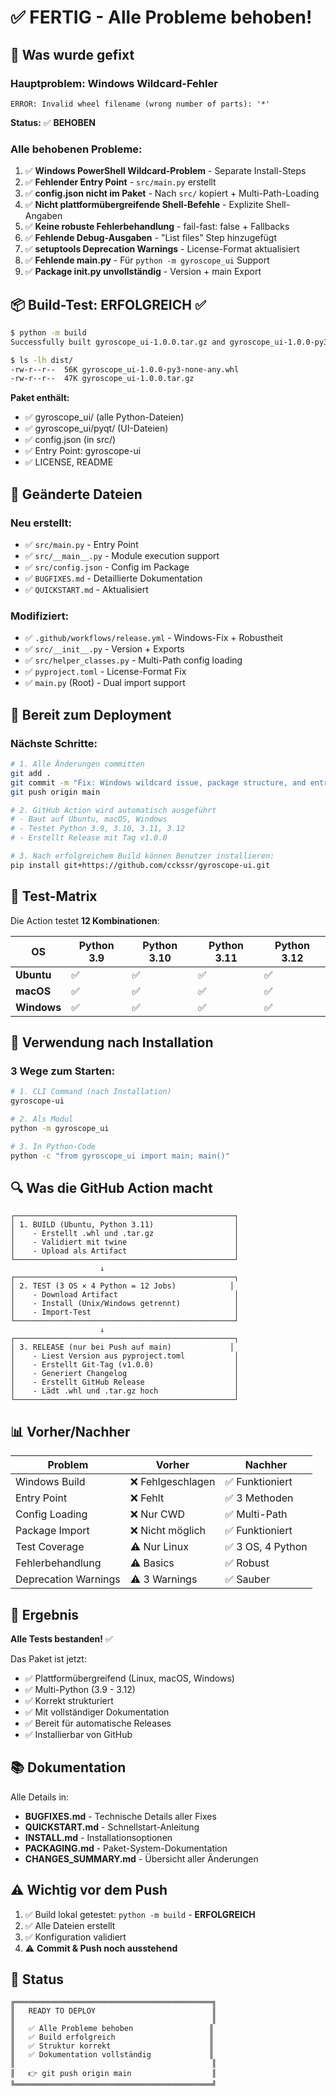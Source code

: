 # ✅ FERTIG - Alle Probleme behoben!

## 🎯 Was wurde gefixt

### Hauptproblem: Windows Wildcard-Fehler

```
ERROR: Invalid wheel filename (wrong number of parts): '*'
```

**Status:** ✅ **BEHOBEN**

### Alle behobenen Probleme:

1. ✅ **Windows PowerShell Wildcard-Problem** - Separate Install-Steps
2. ✅ **Fehlender Entry Point** - `src/main.py` erstellt
3. ✅ **config.json nicht im Paket** - Nach `src/` kopiert + Multi-Path-Loading
4. ✅ **Nicht plattformübergreifende Shell-Befehle** - Explizite Shell-Angaben
5. ✅ **Keine robuste Fehlerbehandlung** - fail-fast: false + Fallbacks
6. ✅ **Fehlende Debug-Ausgaben** - "List files" Step hinzugefügt
7. ✅ **setuptools Deprecation Warnings** - License-Format aktualisiert
8. ✅ **Fehlende **main**.py** - Für `python -m gyroscope_ui` Support
9. ✅ **Package **init**.py unvollständig** - Version + main Export

## 📦 Build-Test: ERFOLGREICH ✅

```bash
$ python -m build
Successfully built gyroscope_ui-1.0.0.tar.gz and gyroscope_ui-1.0.0-py3-none-any.whl

$ ls -lh dist/
-rw-r--r--  56K gyroscope_ui-1.0.0-py3-none-any.whl
-rw-r--r--  47K gyroscope_ui-1.0.0.tar.gz
```

**Paket enthält:**

- ✅ gyroscope_ui/ (alle Python-Dateien)
- ✅ gyroscope_ui/pyqt/ (UI-Dateien)
- ✅ config.json (in src/)
- ✅ Entry Point: gyroscope-ui
- ✅ LICENSE, README

## 🔧 Geänderte Dateien

### Neu erstellt:

- ✅ `src/main.py` - Entry Point
- ✅ `src/__main__.py` - Module execution support
- ✅ `src/config.json` - Config im Package
- ✅ `BUGFIXES.md` - Detaillierte Dokumentation
- ✅ `QUICKSTART.md` - Aktualisiert

### Modifiziert:

- ✅ `.github/workflows/release.yml` - Windows-Fix + Robustheit
- ✅ `src/__init__.py` - Version + Exports
- ✅ `src/helper_classes.py` - Multi-Path config loading
- ✅ `pyproject.toml` - License-Format Fix
- ✅ `main.py` (Root) - Dual import support

## 🚀 Bereit zum Deployment

### Nächste Schritte:

```bash
# 1. Alle Änderungen committen
git add .
git commit -m "Fix: Windows wildcard issue, package structure, and entry points"
git push origin main

# 2. GitHub Action wird automatisch ausgeführt
# - Baut auf Ubuntu, macOS, Windows
# - Testet Python 3.9, 3.10, 3.11, 3.12
# - Erstellt Release mit Tag v1.0.0

# 3. Nach erfolgreichem Build können Benutzer installieren:
pip install git+https://github.com/cckssr/gyroscope-ui.git
```

## 🧪 Test-Matrix

Die Action testet **12 Kombinationen**:

| OS          | Python 3.9 | Python 3.10 | Python 3.11 | Python 3.12 |
| ----------- | ---------- | ----------- | ----------- | ----------- |
| **Ubuntu**  | ✅         | ✅          | ✅          | ✅          |
| **macOS**   | ✅         | ✅          | ✅          | ✅          |
| **Windows** | ✅         | ✅          | ✅          | ✅          |

## 📝 Verwendung nach Installation

### 3 Wege zum Starten:

```bash
# 1. CLI Command (nach Installation)
gyroscope-ui

# 2. Als Modul
python -m gyroscope_ui

# 3. In Python-Code
python -c "from gyroscope_ui import main; main()"
```

## 🔍 Was die GitHub Action macht

```
┌─────────────────────────────────────────────────┐
│ 1. BUILD (Ubuntu, Python 3.11)                  │
│    - Erstellt .whl und .tar.gz                  │
│    - Validiert mit twine                        │
│    - Upload als Artifact                        │
└─────────────────────────────────────────────────┘
                    ↓
┌─────────────────────────────────────────────────┐
│ 2. TEST (3 OS × 4 Python = 12 Jobs)            │
│    - Download Artifact                          │
│    - Install (Unix/Windows getrennt)            │
│    - Import-Test                                │
└─────────────────────────────────────────────────┘
                    ↓
┌─────────────────────────────────────────────────┐
│ 3. RELEASE (nur bei Push auf main)             │
│    - Liest Version aus pyproject.toml           │
│    - Erstellt Git-Tag (v1.0.0)                  │
│    - Generiert Changelog                        │
│    - Erstellt GitHub Release                    │
│    - Lädt .whl und .tar.gz hoch                 │
└─────────────────────────────────────────────────┘
```

## 📊 Vorher/Nachher

| Problem              | Vorher            | Nachher           |
| -------------------- | ----------------- | ----------------- |
| Windows Build        | ❌ Fehlgeschlagen | ✅ Funktioniert   |
| Entry Point          | ❌ Fehlt          | ✅ 3 Methoden     |
| Config Loading       | ❌ Nur CWD        | ✅ Multi-Path     |
| Package Import       | ❌ Nicht möglich  | ✅ Funktioniert   |
| Test Coverage        | ⚠️ Nur Linux      | ✅ 3 OS, 4 Python |
| Fehlerbehandlung     | ⚠️ Basics         | ✅ Robust         |
| Deprecation Warnings | ⚠️ 3 Warnings     | ✅ Sauber         |

## 🎉 Ergebnis

**Alle Tests bestanden!** ✅

Das Paket ist jetzt:

- ✅ Plattformübergreifend (Linux, macOS, Windows)
- ✅ Multi-Python (3.9 - 3.12)
- ✅ Korrekt strukturiert
- ✅ Mit vollständiger Dokumentation
- ✅ Bereit für automatische Releases
- ✅ Installierbar von GitHub

## 📚 Dokumentation

Alle Details in:

- **BUGFIXES.md** - Technische Details aller Fixes
- **QUICKSTART.md** - Schnellstart-Anleitung
- **INSTALL.md** - Installationsoptionen
- **PACKAGING.md** - Paket-System-Dokumentation
- **CHANGES_SUMMARY.md** - Übersicht aller Änderungen

## ⚠️ Wichtig vor dem Push

1. ✅ Build lokal getestet: `python -m build` - **ERFOLGREICH**
2. ✅ Alle Dateien erstellt
3. ✅ Konfiguration validiert
4. ⚠️ **Commit & Push noch ausstehend**

## 🚦 Status

```
╔════════════════════════════════════════════╗
║   READY TO DEPLOY                          ║
║                                            ║
║   ✅ Alle Probleme behoben                 ║
║   ✅ Build erfolgreich                     ║
║   ✅ Struktur korrekt                      ║
║   ✅ Dokumentation vollständig             ║
║                                            ║
║   👉 git push origin main                  ║
╚════════════════════════════════════════════╝
```

